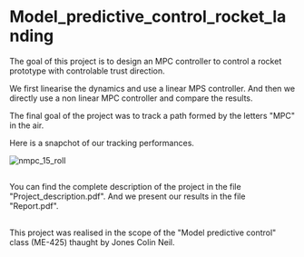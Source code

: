 # Model_predictive_control_rocket_landing
The goal of this project is to design an MPC controller to control a rocket prototype with controlable trust direction. 

We first linearise the dynamics and use a linear MPS controller.
And then we directly use a non linear MPC controller and compare the results.

The final goal of the project was to track a path formed by the letters "MPC" in the air. 

Here is a snapchot of our tracking performances. 

![nmpc_15_roll](https://user-images.githubusercontent.com/63106608/193593029-c53f6d66-4146-4297-9c3c-0fb25f753d25.svg)
##
You can find the complete description of the project in the file "Project_description.pdf". And we present our results in the file "Report.pdf".

##
This project was realised in the scope of the "Model predictive control" class (ME-425) thaught by Jones Colin Neil.
